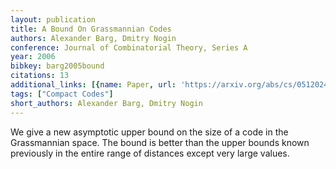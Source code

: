```yaml
---
layout: publication
title: A Bound On Grassmannian Codes
authors: Alexander Barg, Dmitry Nogin
conference: Journal of Combinatorial Theory, Series A
year: 2006
bibkey: barg2005bound
citations: 13
additional_links: [{name: Paper, url: 'https://arxiv.org/abs/cs/0512024'}]
tags: ["Compact Codes"]
short_authors: Alexander Barg, Dmitry Nogin
---
```

We give a new asymptotic upper bound on the size of a code in the
Grassmannian space. The bound is better than the upper bounds known previously
in the entire range of distances except very large values.